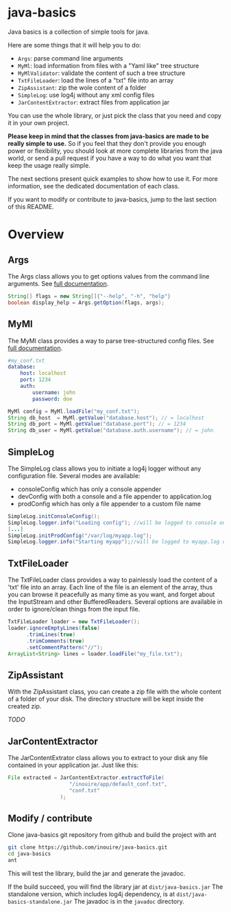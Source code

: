 java-basics
===========

Java basics is a collection of simple tools for java.

Here are some things that it will help you to do:
- `Args`: parse command line arguments
- `MyMl`: load information from files with a "Yaml like" tree structure
- `MyMlValidator`: validate the content of such a tree structure
- `TxtFileLoader`: load the lines of a "txt" file into an array
- `ZipAssistant`: zip the wole content of a folder
- `SimpleLog`: use log4j without any xml config files
- `JarContentExtractor`: extract files from application jar

You can use the whole library, or just pick the class that you need and copy it in your own project.

**Please keep in mind that the classes from java-basics are made to be really simple to use.**
So if you feel that they don't provide you enough power or flexibility, you should look at more complete libraries from the java world, or send a pull request if you have a way to do what you want that keep the usage really simple.

The next sections present quick examples to show how to use it. For more information, see the dedicated documentation of each class.

If you want to modify or contribute to java-basics, jump to the last section of this README.

# Overview

## Args

The Args class allows you to get options values from the command line arguments. See [full documentation](./doc/Args.md).

```java
String[] flags = new String[]{"--help", "-h", "help"}
boolean display_help = Args.getOption(flags, args);
```

## MyMl

The MyMl class provides a way to parse tree-structured config files. See [full documentation](./doc/MyMl.md).

```YAML
#my_conf.txt
database:
    host: localhost
    port: 1234
    auth:
        username: john
        password: doe
```

```java
MyMl config = MyMl.loadFile("my_conf.txt");
String db_host  = MyMl.getValue("database.host"); // = localhost
String db_port = MyMl.getValue("database.port"); // = 1234
String db_user = MyMl.getValue("database.auth.username"); // = john
```

## SimpleLog

The SimpleLog class allows you to initiate a log4j logger without any configuration file.
Several modes are available:
- consoleConfig which has only a console appender
- devConfig with both a console and a file appender to application.log
- prodConfig which has only a file appender to a custom file name

```java
SimpleLog.initConsoleConfig();
SimpleLog.logger.info("Loading config"); //will be logged to console only
[...]
SimpleLog.initProdConfig("/var/log/myapp.log");
SimpleLog.logger.info("Starting myapp");//will be logged to myapp.log only
```

## TxtFileLoader

The TxtFileLoader class provides a way to painlessly load the content of a 'txt' file into an array. 
Each line of the file is an element of the array, thus you can browse it peacefully as many time as you want, and forget about the InputStream and other BufferedReaders.
Several options are available in order to ignore/clean things from the input file.

```java
TxtFileLoader loader = new TxtFileLoader();
loader.ignoreEmptyLines(false)
      .trimLines(true)
      .trimComments(true)
      .setCommentPattern("//");
ArrayList<String> lines = loader.loadFile("my_file.txt");
```

## ZipAssistant

With the ZipAssistant class, you can create a zip file with the whole content of a folder of your disk. The directory structure will be kept inside the created zip.

*TODO*

## JarContentExtractor

The JarContentExtrator class allows you to extract to your disk any file contained in your application jar.
Just like this:
```java
File extracted = JarContentExtractor.extractToFile(
                    "/inouire/app/default_conf.txt",
                    "conf.txt"
                 );
```

## Modify / contribute

Clone java-basics git repository from github and build the project with ant
``` bash
git clone https://github.com/inouire/java-basics.git
cd java-basics
ant
```

This will test the library, build the jar and generate the javadoc.

If the build succeed, you will find the library jar at `dist/java-basics.jar`
The standalone version, which includes log4j dependency, is at `dist/java-basics-standalone.jar` 
The javadoc is in the `javadoc` directory.
